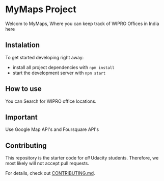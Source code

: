 # MyMaps Project
Welcom to MyMaps, Where you can keep track of WIPRO Offices in India here 

## Instalation 

To get started developing right away:

* install all project dependencies with `npm install`
* start the development server with `npm start`

## How to use

You can Search for WIPRO office locations.

## Important

Use Google Map API's and Foursquare API's

## Contributing

This repository is the starter code for _all_ Udacity students. Therefore, we most likely will not accept pull requests.

For details, check out [CONTRIBUTING.md](CONTRIBUTING.md).
